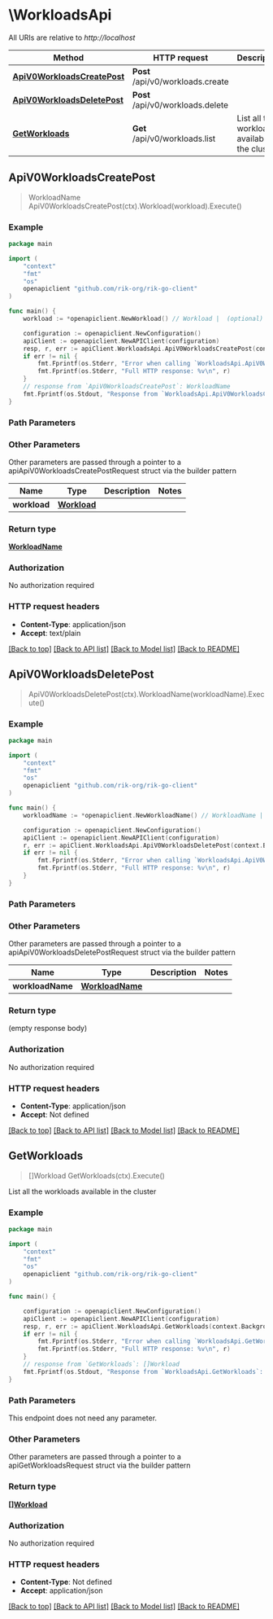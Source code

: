 # \WorkloadsApi

All URIs are relative to *http://localhost*

Method | HTTP request | Description
------------- | ------------- | -------------
[**ApiV0WorkloadsCreatePost**](WorkloadsApi.md#ApiV0WorkloadsCreatePost) | **Post** /api/v0/workloads.create | 
[**ApiV0WorkloadsDeletePost**](WorkloadsApi.md#ApiV0WorkloadsDeletePost) | **Post** /api/v0/workloads.delete | 
[**GetWorkloads**](WorkloadsApi.md#GetWorkloads) | **Get** /api/v0/workloads.list | List all the workloads available in the cluster



## ApiV0WorkloadsCreatePost

> WorkloadName ApiV0WorkloadsCreatePost(ctx).Workload(workload).Execute()





### Example

```go
package main

import (
    "context"
    "fmt"
    "os"
    openapiclient "github.com/rik-org/rik-go-client"
)

func main() {
    workload := *openapiclient.NewWorkload() // Workload |  (optional)

    configuration := openapiclient.NewConfiguration()
    apiClient := openapiclient.NewAPIClient(configuration)
    resp, r, err := apiClient.WorkloadsApi.ApiV0WorkloadsCreatePost(context.Background()).Workload(workload).Execute()
    if err != nil {
        fmt.Fprintf(os.Stderr, "Error when calling `WorkloadsApi.ApiV0WorkloadsCreatePost``: %v\n", err)
        fmt.Fprintf(os.Stderr, "Full HTTP response: %v\n", r)
    }
    // response from `ApiV0WorkloadsCreatePost`: WorkloadName
    fmt.Fprintf(os.Stdout, "Response from `WorkloadsApi.ApiV0WorkloadsCreatePost`: %v\n", resp)
}
```

### Path Parameters



### Other Parameters

Other parameters are passed through a pointer to a apiApiV0WorkloadsCreatePostRequest struct via the builder pattern


Name | Type | Description  | Notes
------------- | ------------- | ------------- | -------------
 **workload** | [**Workload**](Workload.md) |  | 

### Return type

[**WorkloadName**](WorkloadName.md)

### Authorization

No authorization required

### HTTP request headers

- **Content-Type**: application/json
- **Accept**: text/plain

[[Back to top]](#) [[Back to API list]](../README.md#documentation-for-api-endpoints)
[[Back to Model list]](../README.md#documentation-for-models)
[[Back to README]](../README.md)


## ApiV0WorkloadsDeletePost

> ApiV0WorkloadsDeletePost(ctx).WorkloadName(workloadName).Execute()





### Example

```go
package main

import (
    "context"
    "fmt"
    "os"
    openapiclient "github.com/rik-org/rik-go-client"
)

func main() {
    workloadName := *openapiclient.NewWorkloadName() // WorkloadName |  (optional)

    configuration := openapiclient.NewConfiguration()
    apiClient := openapiclient.NewAPIClient(configuration)
    r, err := apiClient.WorkloadsApi.ApiV0WorkloadsDeletePost(context.Background()).WorkloadName(workloadName).Execute()
    if err != nil {
        fmt.Fprintf(os.Stderr, "Error when calling `WorkloadsApi.ApiV0WorkloadsDeletePost``: %v\n", err)
        fmt.Fprintf(os.Stderr, "Full HTTP response: %v\n", r)
    }
}
```

### Path Parameters



### Other Parameters

Other parameters are passed through a pointer to a apiApiV0WorkloadsDeletePostRequest struct via the builder pattern


Name | Type | Description  | Notes
------------- | ------------- | ------------- | -------------
 **workloadName** | [**WorkloadName**](WorkloadName.md) |  | 

### Return type

 (empty response body)

### Authorization

No authorization required

### HTTP request headers

- **Content-Type**: application/json
- **Accept**: Not defined

[[Back to top]](#) [[Back to API list]](../README.md#documentation-for-api-endpoints)
[[Back to Model list]](../README.md#documentation-for-models)
[[Back to README]](../README.md)


## GetWorkloads

> []Workload GetWorkloads(ctx).Execute()

List all the workloads available in the cluster



### Example

```go
package main

import (
    "context"
    "fmt"
    "os"
    openapiclient "github.com/rik-org/rik-go-client"
)

func main() {

    configuration := openapiclient.NewConfiguration()
    apiClient := openapiclient.NewAPIClient(configuration)
    resp, r, err := apiClient.WorkloadsApi.GetWorkloads(context.Background()).Execute()
    if err != nil {
        fmt.Fprintf(os.Stderr, "Error when calling `WorkloadsApi.GetWorkloads``: %v\n", err)
        fmt.Fprintf(os.Stderr, "Full HTTP response: %v\n", r)
    }
    // response from `GetWorkloads`: []Workload
    fmt.Fprintf(os.Stdout, "Response from `WorkloadsApi.GetWorkloads`: %v\n", resp)
}
```

### Path Parameters

This endpoint does not need any parameter.

### Other Parameters

Other parameters are passed through a pointer to a apiGetWorkloadsRequest struct via the builder pattern


### Return type

[**[]Workload**](Workload.md)

### Authorization

No authorization required

### HTTP request headers

- **Content-Type**: Not defined
- **Accept**: application/json

[[Back to top]](#) [[Back to API list]](../README.md#documentation-for-api-endpoints)
[[Back to Model list]](../README.md#documentation-for-models)
[[Back to README]](../README.md)

